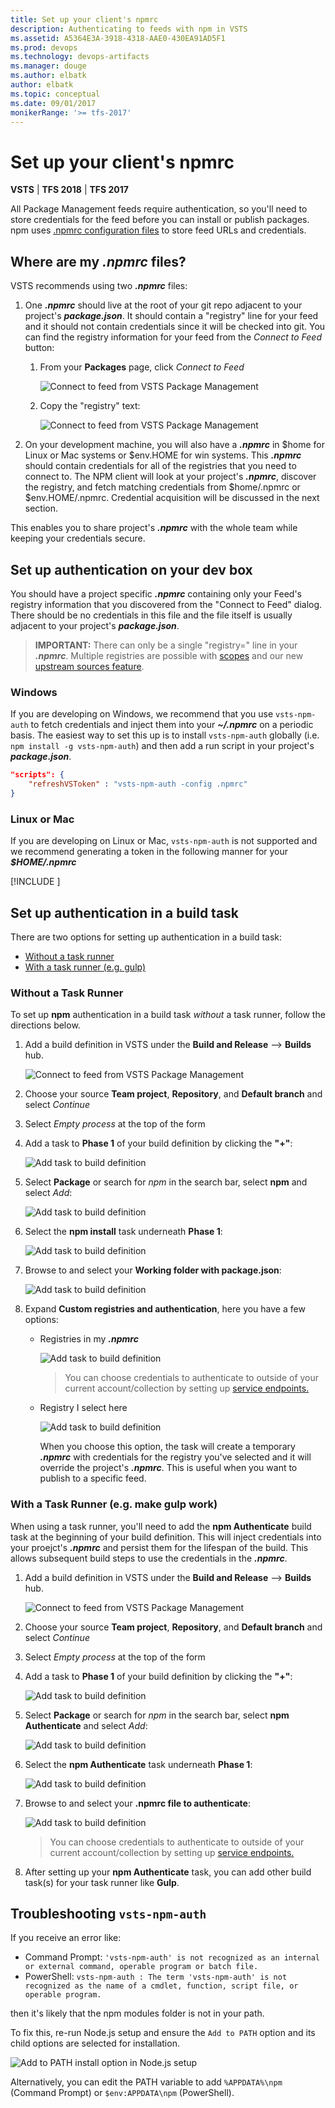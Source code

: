 ```yaml
---
title: Set up your client's npmrc
description: Authenticating to feeds with npm in VSTS
ms.assetid: A5364E3A-3918-4318-AAE0-430EA91AD5F1
ms.prod: devops
ms.technology: devops-artifacts
ms.manager: douge
ms.author: elbatk
author: elbatk
ms.topic: conceptual
ms.date: 09/01/2017
monikerRange: '>= tfs-2017'
---
```


# Set up your client's npmrc

**VSTS** | **TFS 2018** | **TFS 2017**

All Package Management feeds require authentication, so you'll need to store credentials for the feed before you can install or publish packages. npm uses [.npmrc configuration files](https://docs.npmjs.com/files/npmrc) to store feed URLs and credentials.

## Where are my **_.npmrc_** files?

VSTS recommends using two **_.npmrc_** files:

1.	One **_.npmrc_** should live at the root of your git repo adjacent to your project's **_package.json_**.  It should contain a "registry" line for your feed and it should not contain credentials since it will be checked into git.  You can find the registry information for your feed from the _Connect to Feed_ button:

    1. From your **Packages** page, click _Connect to Feed_

        ![Connect to feed from VSTS Package Management](../_shared/_img/connect-to-feed.png)

    2. Copy the "registry" text:

        ![Connect to feed from VSTS Package Management](../_shared/_img/connect-to-feed-npm-registry.png)
        
2.	On your development machine, you will also have a **_.npmrc_** in $home for Linux or Mac systems or $env.HOME for win systems.  This **_.npmrc_** should contain credentials for all of the registries that you need to connect to.  The NPM client will look at your project's **_.npmrc_**, discover the registry, and fetch matching credentials from $home/.npmrc or $env.HOME/.npmrc.  Credential acquisition will be discussed in the next section.

This enables you to share project's **_.npmrc_** with the whole team while keeping your credentials secure.

## Set up authentication on your dev box
You should have a project specific **_.npmrc_** containing only your Feed's registry information that you discovered from the "Connect to Feed" dialog.  There should be no credentials in this file and the file itself is usually adjacent to your project's **_package.json_**.

> **IMPORTANT:** There can only be a single "registry=" line in your **_.npmrc_**.  Multiple registries are possible with [scopes](..//npm/scopes.md) and our new [upstream sources feature](../concepts/upstream-sources.md).

### Windows
If you are developing on Windows, we recommend that you use `vsts-npm-auth` to fetch credentials and inject them into your **_~/.npmrc_** on a periodic basis.  The easiest way to set this up is to install `vsts-npm-auth` globally (i.e. `npm install -g vsts-npm-auth`) and then add a run script in your project's **_package.json_**.

```json
"scripts": {
    "refreshVSToken" : "vsts-npm-auth -config .npmrc"
}
```

### Linux or Mac
If you are developing on Linux or Mac, `vsts-npm-auth` is not supported and we recommend generating a token in the following manner for your **_$HOME/.npmrc_**

[!INCLUDE [](../_shared/npm/npmrc.md)]

## Set up authentication in a build task

There are two options for setting up authentication in a build task:
* [Without a task runner](#without-a-task-runner)
* [With a task runner (e.g. gulp)](#with-a-task-runner-eg-make-gulp-work)

### Without a Task Runner
To set up **npm** authentication in a build task _without_ a task runner, follow the directions below.

1. Add a build definition in VSTS under the **Build and Release** --> **Builds** hub.

    ![Connect to feed from VSTS Package Management](../../pipelines/actions/_img/ci-cd/part-1/builds-tab-mine-new-button.png)

1. Choose your source **Team project**, **Repository**, and **Default branch** and select _Continue_

1. Select _Empty process_ at the top of the form

1. Add a task to **Phase 1** of your build definition by clicking the **"+"**:

    ![Add task to build definition](../_shared/_img/build-definition/add-task-build-definition.png)

1. Select **Package** or search for _npm_ in the search bar, select **npm** and select _Add_:

    ![Add task to build definition](../_shared/_img/build-definition/build-definition-npm-task.png)

1. Select the **npm install** task underneath **Phase 1**:

    ![Add task to build definition](../_shared/_img/build-definition/build-definition-npm-install.png)

1. Browse to and select your **Working folder with package.json**:

    ![Add task to build definition](../_shared/_img/build-definition/build-definition-working-folder.png)

1. Expand **Custom registries and authentication**, here you have a few options: 

    * Registries in my **_.npmrc_**

        ![Add task to build definition](../_shared/_img/build-definition/registries-in-my-npmrc.png)

        > You can choose credentials to authenticate to outside of your current account/collection by setting up [service endpoints.](../../pipelines/concepts/library/service-endpoints.md#sep-npm)

    * Registry I select here

        ![Add task to build definition](../_shared/_img/build-definition/registry-i-select-here.png)

        When you choose this option, the task will create a temporary **_.npmrc_** with credentials for the registry you've selected and it will override the project's **_.npmrc_**. This is useful when you want to publish to a specific feed. 


### With a Task Runner (e.g. make gulp work)

When using a task runner, you'll need to add the **npm Authenticate** build task at the beginning of your build definition. This will inject credentials into your proejct's **_.npmrc_** and persist them for the lifespan of the build. This allows subsequent build steps to use the credentials in the **_.npmrc_**.

1. Add a build definition in VSTS under the **Build and Release** --> **Builds** hub.

    ![Connect to feed from VSTS Package Management](../../pipelines/actions/_img/ci-cd/part-1/builds-tab-mine-new-button.png)

1. Choose your source **Team project**, **Repository**, and **Default branch** and select _Continue_

1. Select _Empty process_ at the top of the form

1. Add a task to **Phase 1** of your build definition by clicking the **"+"**:

    ![Add task to build definition](../_shared/_img/build-definition/add-task-build-definition.png)

1. Select **Package** or search for _npm_ in the search bar, select **npm Authenticate** and select _Add_:

    ![Add task to build definition](../_shared/_img/build-definition/build-definition-npm-auth-task.png)

1. Select the **npm Authenticate** task underneath **Phase 1**:

    ![Add task to build definition](../_shared/_img/build-definition/build-definition-npm-auth-task-phase.png)

1. Browse to and select your **.npmrc file to authenticate**:

    ![Add task to build definition](../_shared/_img/build-definition/build-definition-npm-auth-task-file.png)

    > You can choose credentials to authenticate to outside of your current account/collection by setting up [service endpoints.](../../pipelines/concepts/library/service-endpoints.md#sep-npm)

1. After setting up your **npm Authenticate** task, you can add other build task(s) for your task runner like **Gulp**.

## Troubleshooting `vsts-npm-auth`

If you receive an error like:

* Command Prompt: `'vsts-npm-auth' is not recognized as an internal or external command, operable program or batch file.`
* PowerShell: `vsts-npm-auth : The term 'vsts-npm-auth' is not recognized as the name of a cmdlet, function, script file, or operable program.`

then it's likely that the npm modules folder is not in your path. 

To fix this, re-run Node.js setup and ensure the `Add to PATH` option and its child options are selected for installation.

![Add to PATH install option in Node.js setup](./_img/node-setup.png)

Alternatively, you can edit the PATH variable to add `%APPDATA%\npm` (Command Prompt) or `$env:APPDATA\npm` (PowerShell).
